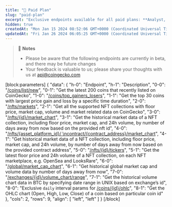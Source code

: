 ```yaml
---
title: "💼 Paid Plan"
slug: "paid-plan"
excerpt: "Exclusive endpoints available for all paid plans: **Analyst, Lite, Pro, Enterprise**"
hidden: true
createdAt: "Mon Jan 15 2024 08:52:06 GMT+0000 (Coordinated Universal Time)"
updatedAt: "Fri Jan 26 2024 06:05:25 GMT+0000 (Coordinated Universal Time)"
---
```

> 📘 **Notes**
> 
> - Please be aware that the following endpoints are currently in beta, and there may be future changes
> - Your feedback is valuable to us; please share your thoughts with us at [api@coingecko.com](mailto:api@coingecko.com)

[block:parameters]
{
  "data": {
    "h-0": "Endpoint",
    "h-1": "Description",
    "0-0": "[/coins/list/new](/reference/coins_list_new)",
    "0-1": "Get the latest 200 coins that recently listed on CoinGecko",
    "1-0": "[/coins/top_gainers_losers](/reference/coins_top_gainers_losers)",
    "1-1": "Get the top 30 coins with largest price gain and loss by a specific time duration",
    "2-0": "[/nfts/markets](/reference/nfts_markets)",
    "2-1": "Get all the supported NFT collections with floor price, market cap, volume and market related data on CoinGecko",
    "3-0": "[/nfts/{id}/market_chart](/reference/nfts_contract_address_market_chart)",
    "3-1": "Get the historical market data of a NFT collection, including floor price, market cap, and 24h volume, by number of days away from now based on the provided nft id",
    "4-0": "[/nfts/{asset_platform_id}/  \ncontract/{contract_address}/market_chart](/reference/nfts_contract_address_market_chart)",
    "4-1": "Get historical market data of a NFT collection, including floor price, market cap, and 24h volume, by number of days away from now based on the provided contract address",
    "5-0": "[/nfts/{id}/tickers](/reference/nfts_id_tickers)",
    "5-1": "Get the latest floor price and 24h volume of a NFT collection, on each NFT marketplace, e.g. OpenSea and LooksRare",
    "6-0": "[/global/market_cap_chart](/reference/global_market_cap_chart)",
    "6-1": "Get historical global market cap and volume data by number of days away from now",
    "7-0": "[/exchanges/{id}/volume_chart/range](/reference/exchanges_id_volume_chart_range)",
    "7-1": "Get the historical volume chart data in BTC by specifying date range in UNIX based on exchange’s id",
    "8-0": "Exclusive `daily` interval params for [/coins/{id}/ohlc](/reference/coins_id_ohlc)",
    "8-1": "Get the OHLC chart (Open, High, Low, Close) of a coin based on particular coin id"
  },
  "cols": 2,
  "rows": 9,
  "align": [
    "left",
    "left"
  ]
}
[/block]

